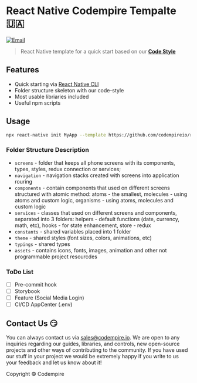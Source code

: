 # React Native Codempire Tempalte 🇺🇦

[![Email](https://img.shields.io/badge/made_by-CODEMPIRE-green.svg?style=flat)](mailto:sales@codempire.io)

> React Native template for a quick start based on our [**Code Style**](https://github.com/codempireio/code-style)

## Features

- Quick starting via [React Native CLI](https://github.com/react-native-community/cli)
- Folder structure skeleton with our code-style
- Most usable libriaries included
- Useful npm scripts

## Usage

```sh
npx react-native init MyApp --template https://github.com/codempireio/react-native-codempire-template.git
```

### Folder Structure Description

- `screens` - folder that keeps all phone screens with its components, types, styles, redux connection or services;
- `navigation` - navigation stacks created with screens into application rouring
- `components` - contain components that used on different screens structured with atomic method: atoms - the smallest, molecules - using atoms and custom logic, organisms - using atoms, molecules and custom logic
- `services` - classes that used on different screens and components, separated into 3 folders: helpers - default functions (date, currency, math, etc), hooks - for state enhancement, store - redux
- `constants` - shared variables placed into 1 folder
- `theme` - shared styles (font sizes, colors, animations, etc)
- `typings` - shared types
- `assets` - contains icons, fonts, images, animation and other not programmable project resourcdes

### ToDo List

- [ ] Pre-commit hook
- [ ] Storybook
- [ ] Feature (Social Media Login)
- [ ] CI/CD AppCenter (.env)

## Contact Us 😏

You can always contact us via sales@codempire.io. We are open to any inquiries regarding our guides, libraries, and controls, new open-source projects and other ways of contributing to the community. If you have used our stuff in your project we would be extremely happy if you write to us your feedback and let us know about it!

Copyright © Codempire

